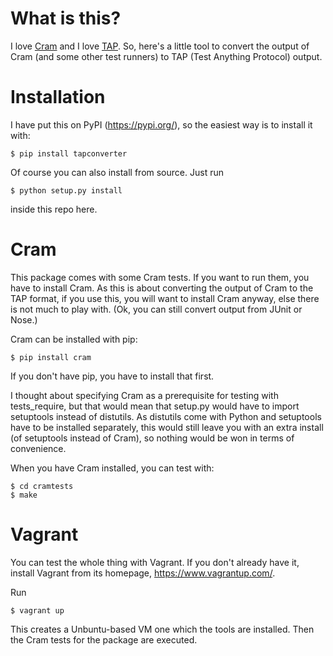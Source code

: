 What is this?
=============

I love [Cram](https://bitheap.org/cram/) and I love
[TAP](https://testanything.org/). So, here's a little tool to convert the output
of Cram (and some other test runners) to TAP (Test Anything Protocol) output.

Installation
============

I have put this on PyPI (https://pypi.org/), so the easiest way is to install it
with:

```
$ pip install tapconverter
```

Of course you can also install from source. Just run

```
$ python setup.py install
```

inside this repo here.

Cram
====

This package comes with some Cram tests. If you want to run them, you have to
install Cram. As this is about converting the output of Cram to the TAP format,
if you use this, you will want to install Cram anyway, else there is not much to
play with. (Ok, you can still convert output from JUnit or Nose.)

Cram can be installed with pip:

```
$ pip install cram
```

If you don't have pip, you have to install that first.

I thought about specifying Cram as a prerequisite for testing with
tests_require, but that would mean that setup.py would have to import
setuptools instead of distutils. As distutils come with Python and
setuptools have to be installed separately, this would still leave you with an
extra install (of setuptools instead of Cram), so nothing would be won in terms
of convenience.

When you have Cram installed, you can test with:

```
$ cd cramtests
$ make
```

Vagrant
=======

You can test the whole thing with Vagrant. If you don't already have it, install
Vagrant from its homepage, https://www.vagrantup.com/.

Run

```
$ vagrant up
```

This creates a Unbuntu-based VM one which the tools are installed. Then the Cram
tests for the package are executed.
